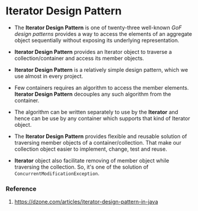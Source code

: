 # Iterator Design Pattern

* The **Iterator Design Pattern** is one of twenty-three well-known _GoF design patterns_ provides a way to access the
elements of an aggregate object sequentially without exposing its underlying representation.

* **Iterator Design Pattern** provides an Iterator object to traverse a collection/container and access its member objects.

* **Iterator Design Pattern** is a relatively simple design pattern, which we use almost in every project.

* Few containers requires an algorithm to access the member elements.
**Iterator Design Pattern** decouples any such algorithm from the container.

* The algorithm can be written separately to use by the **Iterator** and hence can be use by any container
which supports that kind of Iterator object.

* The **Iterator Design Pattern** provides flexible and reusable solution of traversing member objects of a container/collection.
That make our collection object easier to implement, change, test and reuse.

* **Iterator** object also facilitate removing of member object while traversing the collection.
So, it's one of the solution of `ConcurrentModificationException`.

### Reference

1. https://dzone.com/articles/iterator-design-pattern-in-java